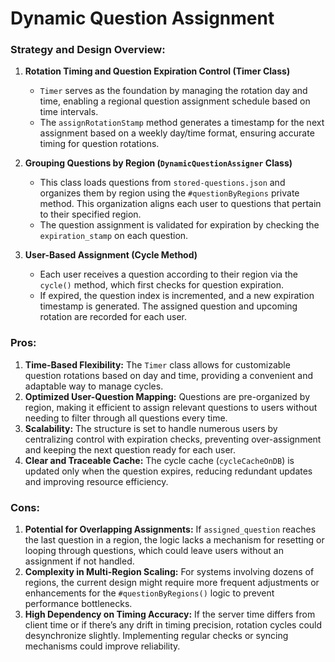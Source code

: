 # Dynamic Question Assignment

### Strategy and Design Overview:

1. **Rotation Timing and Question Expiration Control (Timer Class)**
   - `Timer` serves as the foundation by managing the rotation day and time, enabling a regional question assignment schedule based on time intervals.
   - The `assignRotationStamp` method generates a timestamp for the next assignment based on a weekly day/time format, ensuring accurate timing for question rotations.

2. **Grouping Questions by Region (`DynamicQuestionAssigner` Class)**
   - This class loads questions from `stored-questions.json` and organizes them by region using the `#questionByRegions` private method. This organization aligns each user to questions that pertain to their specified region.
   - The question assignment is validated for expiration by checking the `expiration_stamp` on each question.

3. **User-Based Assignment (Cycle Method)**
   - Each user receives a question according to their region via the `cycle()` method, which first checks for question expiration.
   - If expired, the question index is incremented, and a new expiration timestamp is generated. The assigned question and upcoming rotation are recorded for each user.

### Pros:
1. **Time-Based Flexibility:** The `Timer` class allows for customizable question rotations based on day and time, providing a convenient and adaptable way to manage cycles.
2. **Optimized User-Question Mapping:** Questions are pre-organized by region, making it efficient to assign relevant questions to users without needing to filter through all questions every time.
3. **Scalability:** The structure is set to handle numerous users by centralizing control with expiration checks, preventing over-assignment and keeping the next question ready for each user.
4. **Clear and Traceable Cache:** The cycle cache (`cycleCacheOnDB`) is updated only when the question expires, reducing redundant updates and improving resource efficiency.

### Cons:
1. **Potential for Overlapping Assignments:** If `assigned_question` reaches the last question in a region, the logic lacks a mechanism for resetting or looping through questions, which could leave users without an assignment if not handled.
2. **Complexity in Multi-Region Scaling:** For systems involving dozens of regions, the current design might require more frequent adjustments or enhancements for the `#questionByRegions()` logic to prevent performance bottlenecks.
3. **High Dependency on Timing Accuracy:** If the server time differs from client time or if there’s any drift in timing precision, rotation cycles could desynchronize slightly. Implementing regular checks or syncing mechanisms could improve reliability.
